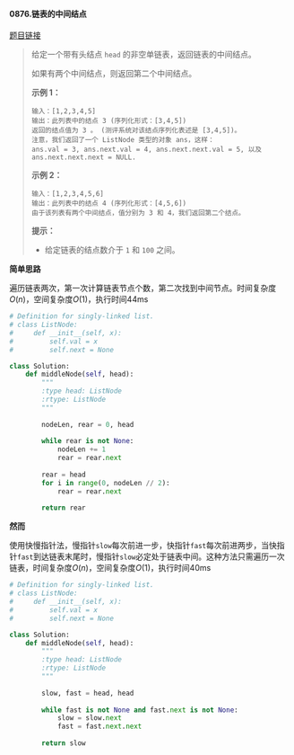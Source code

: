 #### 0876.链表的中间结点
[题目链接](https://leetcode-cn.com/problems/middle-of-the-linked-list/)
> 给定一个带有头结点 `head` 的非空单链表，返回链表的中间结点。
>
> 如果有两个中间结点，则返回第二个中间结点。
>
>  
>
> **示例 1：**
>
> ```
> 输入：[1,2,3,4,5]
> 输出：此列表中的结点 3 (序列化形式：[3,4,5])
> 返回的结点值为 3 。 (测评系统对该结点序列化表述是 [3,4,5])。
> 注意，我们返回了一个 ListNode 类型的对象 ans，这样：
> ans.val = 3, ans.next.val = 4, ans.next.next.val = 5, 以及 ans.next.next.next = NULL.
> ```
>
> **示例 2：**
>
> ```
> 输入：[1,2,3,4,5,6]
> 输出：此列表中的结点 4 (序列化形式：[4,5,6])
> 由于该列表有两个中间结点，值分别为 3 和 4，我们返回第二个结点。
> ```
>
>  
>
> **提示：**
>
> - 给定链表的结点数介于 `1` 和 `100` 之间。

**简单思路**

遍历链表两次，第一次计算链表节点个数，第二次找到中间节点。时间复杂度$O(n)$，空间复杂度$O(1)$，执行时间44ms

```python
# Definition for singly-linked list.
# class ListNode:
#     def __init__(self, x):
#         self.val = x
#         self.next = None

class Solution:
    def middleNode(self, head):
        """
        :type head: ListNode
        :rtype: ListNode
        """
        
        nodeLen, rear = 0, head
        
        while rear is not None:
            nodeLen += 1
            rear = rear.next
            
        rear = head
        for i in range(0, nodeLen // 2):
            rear = rear.next
        
        return rear
```

**然而**

使用快慢指针法，慢指针```slow```每次前进一步，快指针```fast```每次前进两步，当快指针```fast```到达链表末尾时，慢指针```slow```必定处于链表中间。这种方法只需遍历一次链表，时间复杂度$O(n)$，空间复杂度$O(1)$，执行时间40ms

```python
# Definition for singly-linked list.
# class ListNode:
#     def __init__(self, x):
#         self.val = x
#         self.next = None

class Solution:
    def middleNode(self, head):
        """
        :type head: ListNode
        :rtype: ListNode
        """
        
        slow, fast = head, head
        
        while fast is not None and fast.next is not None:
            slow = slow.next
            fast = fast.next.next
        
        return slow
```

